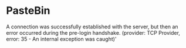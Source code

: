 # PasteBin
A connection was successfully established with the server, but then an error occurred during the pre-login handshake. (provider: TCP Provider, error: 35 - An internal exception was caught)'
